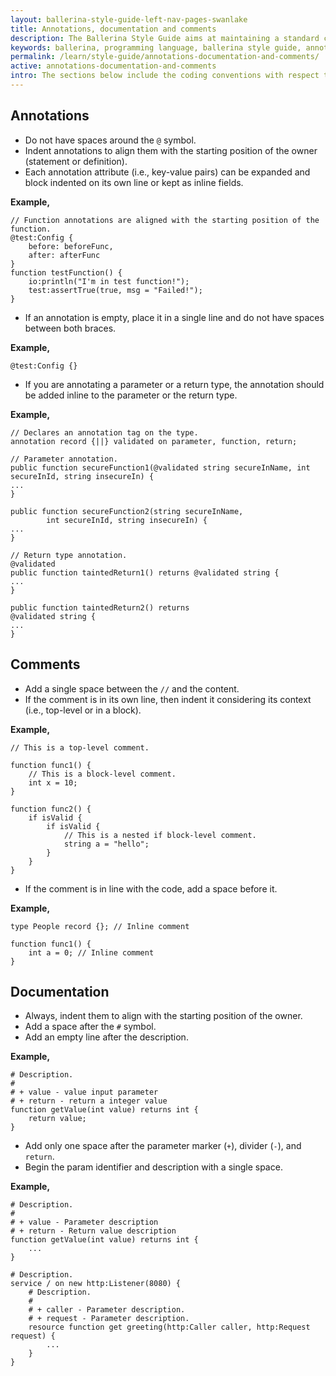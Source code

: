 ```yaml
---
layout: ballerina-style-guide-left-nav-pages-swanlake
title: Annotations, documentation and comments
description: The Ballerina Style Guide aims at maintaining a standard coding style among the Ballerina community. The Ballerina code formatting tools are based on this guide.
keywords: ballerina, programming language, ballerina style guide, annotations, comments
permalink: /learn/style-guide/annotations-documentation-and-comments/
active: annotations-documentation-and-comments
intro: The sections below include the coding conventions with respect to annotations, documentation, and comments.
---
```


## Annotations
* Do not have spaces around the `@` symbol.
* Indent annotations to align them with the starting position of the owner (statement or definition).
* Each annotation attribute (i.e., key-value pairs) can be expanded and block indented on its own line or kept as inline fields.

**Example,**

```ballerina
// Function annotations are aligned with the starting position of the function.
@test:Config {
    before: beforeFunc,
    after: afterFunc
}
function testFunction() {
    io:println("I'm in test function!");
    test:assertTrue(true, msg = "Failed!");
}
```

* If an annotation is empty, place it in a single line and 
  do not have spaces between both braces.
  
**Example,**

```ballerina
@test:Config {}
```

* If you are annotating a parameter or a return type, the annotation should be added inline to the parameter or the return type.
  
**Example,**
  
```ballerina
// Declares an annotation tag on the type.
annotation record {||} validated on parameter, function, return;

// Parameter annotation.
public function secureFunction1(@validated string secureInName, int secureInId, string insecureIn) {
...
}

public function secureFunction2(string secureInName,
        int secureInId, string insecureIn) {
...
}

// Return type annotation.
@validated
public function taintedReturn1() returns @validated string {
...
}

public function taintedReturn2() returns
@validated string {
...
}
```

## Comments
  
* Add a single space between the `//` and the content.
* If the comment is in its own line, then indent it considering its context (i.e., top-level or in a block).
  
**Example,**

```ballerina
// This is a top-level comment.

function func1() {
    // This is a block-level comment. 
    int x = 10;
}

function func2() {
    if isValid {
        if isValid {
            // This is a nested if block-level comment.
            string a = "hello";
        }
    }
}
```

* If the comment is in line with the code, add a space before it.

**Example,**

```ballerina
type People record {}; // Inline comment

function func1() {
    int a = 0; // Inline comment
}
```


## Documentation
* Always, indent them to align with the starting position of the owner.
* Add a space after the `#` symbol.
* Add an empty line after the description.

**Example,**

```ballerina
# Description.
#
# + value - value input parameter 
# + return - return a integer value
function getValue(int value) returns int {
    return value;
}
```

* Add only one space after the parameter marker (`+`), divider (`-`), and `return`.
* Begin the param identifier and description with a single space.

**Example,**
  
```ballerina
# Description.
#
# + value - Parameter description
# + return - Return value description
function getValue(int value) returns int {
    ...
}

# Description.
service / on new http:Listener(8080) {
    # Description.
    #
    # + caller - Parameter description.
    # + request - Parameter description.
    resource function get greeting(http:Caller caller, http:Request request) {
        ...
    }
}
```

<div class="cGitButtonContainer"><p data-button="iGitStarText">"Star"</p><p data-button="iGitWatchText">"Watch"</p></div>


<style> #tree-expand-all , #tree-collapse-all, .cTocElements {display:none;} .cGitButtonContainer {padding-left: 40px;display: none;} </style>
